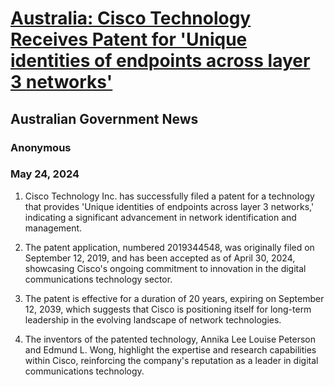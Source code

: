 # [Australia: Cisco Technology Receives Patent for 'Unique identities of endpoints across layer 3 networks'](https://advance.lexis.com/api/document?collection=news&id=urn:contentItem:6C3G-BPG1-JDKC-R1R3-00000-00&context=1519360)
## Australian Government News
### Anonymous
### May 24, 2024

1. Cisco Technology Inc. has successfully filed a patent for a technology that provides 'Unique identities of endpoints across layer 3 networks,' indicating a significant advancement in network identification and management.

2. The patent application, numbered 2019344548, was originally filed on September 12, 2019, and has been accepted as of April 30, 2024, showcasing Cisco's ongoing commitment to innovation in the digital communications technology sector.

3. The patent is effective for a duration of 20 years, expiring on September 12, 2039, which suggests that Cisco is positioning itself for long-term leadership in the evolving landscape of network technologies.

4. The inventors of the patented technology, Annika Lee Louise Peterson and Edmund L. Wong, highlight the expertise and research capabilities within Cisco, reinforcing the company's reputation as a leader in digital communications technology.